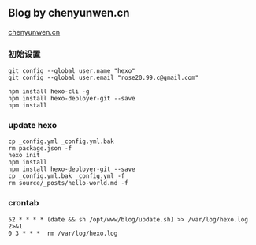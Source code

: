 ## Blog by chenyunwen.cn
 
[chenyunwen.cn](http://chenyunwen.cn)

### 初始设置

````
git config --global user.name "hexo"
git config --global user.email "rose20.99.c@gmail.com"

npm install hexo-cli -g
npm install hexo-deployer-git --save
npm install
````


### update hexo

````
cp _config.yml _config.yml.bak
rm package.json -f
hexo init
npm install
npm install hexo-deployer-git --save
cp _config.yml.bak _config.yml -f
rm source/_posts/hello-world.md -f
````

### crontab

````
52 * * * * (date && sh /opt/www/blog/update.sh) >> /var/log/hexo.log 2>&1
0 3 * * *  rm /var/log/hexo.log
````